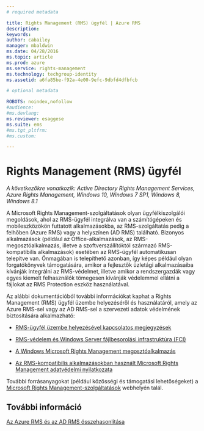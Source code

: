 ```yaml
---
# required metadata

title: Rights Management (RMS) ügyfél | Azure RMS
description:
keywords:
author: cabailey
manager: mbaldwin
ms.date: 04/28/2016
ms.topic: article
ms.prod: azure
ms.service: rights-management
ms.technology: techgroup-identity
ms.assetid: a6fa85be-f92a-4e00-9efc-9dbfd4dfbfcb

# optional metadata

ROBOTS: noindex,nofollow
#audience:
#ms.devlang:
ms.reviewer: esaggese
ms.suite: ems
#ms.tgt_pltfrm:
#ms.custom:

---
```


# Rights Management (RMS) ügyfél

*A következőkre vonatkozik: Active Directory Rights Management Services, Azure Rights Management, Windows 10, Windows 7 SP1, Windows 8, Windows 8.1*

A Microsoft Rights Management-szolgáltatások olyan ügyfélkiszolgálói megoldások, ahol az RMS-ügyfél integrálva van a számítógépeken és mobileszközökön futtatott alkalmazásokba, az RMS-szolgáltatás pedig a felhőben (Azure RMS) vagy a helyszínen (AD RMS) található. Bizonyos alkalmazások (például az Office-alkalmazások, az RMS-megosztóalkalmazás, illetve a szoftverszállítóktól származó RMS-kompatibilis alkalmazások) esetében az RMS-ügyfél automatikusan telepítve van. Önmagában is telepíthető azonban, így képes például olyan forgatókönyvek támogatására, amikor a fejlesztők üzletági alkalmazásaiba kívánják integrálni az RMS-védelmet, illetve amikor a rendszergazdák vagy egyes kiemelt felhasználók tömegesen kívánják védelemmel ellátni a fájlokat az RMS Protection eszköz használatával.

Az alábbi dokumentációból további információkat kaphat a Rights Management (RMS) ügyfél üzembe helyezéséről és használatáról, amely az Azure RMS-sel vagy az AD RMS-sel a szervezeti adatok védelmének biztosítására alkalmazható:

- [RMS-ügyfél üzembe helyezésével kapcsolatos megjegyzések](client-deployment-notes.md)

- [RMS-védelem és Windows Server fájlbesorolási infrastruktúra (FCI)](configure-fci.md)

- [A Windows Microsoft Rights Management megosztóalkalmazás](sharing-app-windows.md)

- [Az RMS-kompatibilis alkalmazásokban használt Microsoft Rights Management adatvédelmi nyilatkozata](privacy-statement-rms-enlightened-applications.md)


További forrásanyagokat (például közösségi és támogatási lehetőségeket) a [Microsoft Rights Management-szolgáltatások](https://www.microsoft.com/rms) webhelyén talál.

## További információ
[Az Azure RMS és az AD RMS összehasonlítása](../understand-explore/compare-azure-rms-ad-rms.md)


<!--HONumber=Apr16_HO4-->


